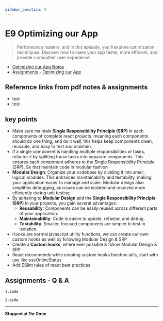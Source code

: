 ```yaml
---
sidebar_position: 9
---
```


# E9 Optimizing our App

> Performance matters, and in this episode, you'll explore optimization techniques. Discover how to make your app faster, more efficient, and provide a smoother user experience.

- [Optimizing our App Notes](https://github.com/pravn27/reactjs-tech-doc/blob/master/docs/reactjs-course-tutorials/namaste-reactjs-course/readerDoc/E9-Optimizing-our-App/E9-optimizing-our-app.pdf)
- [Assignments - Optimizing our App](https://github.com/pravn27/reactjs-tech-doc/blob/master/docs/reactjs-course-tutorials/namaste-reactjs-course/readerDoc/E9-Optimizing-our-App/Assignments-OptimizingOurApp.pdf)

## Reference links from pdf notes & assignments

- test
- test

## key points

- Make sure maintain **Single Responsibility Principle (SRP)** in each components of complete react projects, meaning each components should do one thing, and do it well, this helps keep components clean, reusable, and easy to test and maintain.
- If a single component is handling multiple responsibilities or tasks, refactor it by splitting those tasks into separate components. This ensures each component adheres to the Single Responsibility Principle (SRP). So that maintain code in modular fashion
- **Modular Design**: Organize your codebase by dividing it into small, logical modules. This enhances maintainability and testability, making your application easier to manage and scale. Modular design also simplifies debugging, as issues can be isolated and resolved more efficiently during unit testing.
- By adhering to **Modular Design** and the **Single Responsibility Principle (SRP)** in your projects, you gain several advantages:
  - **Reusability**: Components can be easily reused across different parts of your application.
  - **Maintainability**: Code is easier to update, refactor, and debug.
  - **Testability**: Smaller, focused components are simpler to test in isolation.
- Hooks are normal javascript utility functions, we can create our own custom hooks as well by following Modular Design & SRP
- Create a **Custom hooks**, where ever possible & follow Modular Design & SRP
- React recommends while creating custom hooks function utils, start with use like useOnlineStatus
- Add ESlint rules of react best practices

## Assignments - Q & A

    1.sada

    2.asda

---

**Stopped at 1hr 0min**
